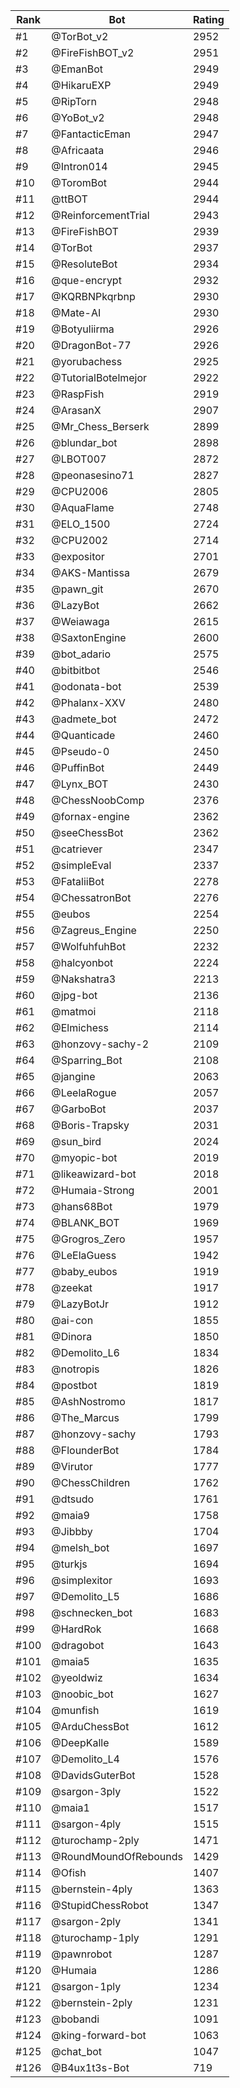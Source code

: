 Rank|Bot|Rating
---|---|---
#1|@TorBot_v2|2952
#2|@FireFishBOT_v2|2951
#3|@EmanBot|2949
#4|@HikaruEXP|2949
#5|@RipTorn|2948
#6|@YoBot_v2|2948
#7|@FantacticEman|2947
#8|@Africaata|2946
#9|@Intron014|2945
#10|@ToromBot|2944
#11|@ttBOT|2944
#12|@ReinforcementTrial|2943
#13|@FireFishBOT|2939
#14|@TorBot|2937
#15|@ResoluteBot|2934
#16|@que-encrypt|2932
#17|@KQRBNPkqrbnp|2930
#18|@Mate-AI|2930
#19|@Botyuliirma|2926
#20|@DragonBot-77|2926
#21|@yorubachess|2925
#22|@TutorialBotelmejor|2922
#23|@RaspFish|2919
#24|@ArasanX|2907
#25|@Mr_Chess_Berserk|2899
#26|@blundar_bot|2898
#27|@LBOT007|2872
#28|@peonasesino71|2827
#29|@CPU2006|2805
#30|@AquaFlame|2748
#31|@ELO_1500|2724
#32|@CPU2002|2714
#33|@expositor|2701
#34|@AKS-Mantissa|2679
#35|@pawn_git|2670
#36|@LazyBot|2662
#37|@Weiawaga|2615
#38|@SaxtonEngine|2600
#39|@bot_adario|2575
#40|@bitbitbot|2546
#41|@odonata-bot|2539
#42|@Phalanx-XXV|2480
#43|@admete_bot|2472
#44|@Quanticade|2460
#45|@Pseudo-0|2450
#46|@PuffinBot|2449
#47|@Lynx_BOT|2430
#48|@ChessNoobComp|2376
#49|@fornax-engine|2362
#50|@seeChessBot|2362
#51|@catriever|2347
#52|@simpleEval|2337
#53|@FataliiBot|2278
#54|@ChessatronBot|2276
#55|@eubos|2254
#56|@Zagreus_Engine|2250
#57|@WolfuhfuhBot|2232
#58|@halcyonbot|2224
#59|@Nakshatra3|2213
#60|@jpg-bot|2136
#61|@matmoi|2118
#62|@Elmichess|2114
#63|@honzovy-sachy-2|2109
#64|@Sparring_Bot|2108
#65|@jangine|2063
#66|@LeelaRogue|2057
#67|@GarboBot|2037
#68|@Boris-Trapsky|2031
#69|@sun_bird|2024
#70|@myopic-bot|2019
#71|@likeawizard-bot|2018
#72|@Humaia-Strong|2001
#73|@hans68Bot|1979
#74|@BLANK_BOT|1969
#75|@Grogros_Zero|1957
#76|@LeElaGuess|1942
#77|@baby_eubos|1919
#78|@zeekat|1917
#79|@LazyBotJr|1912
#80|@ai-con|1855
#81|@Dinora|1850
#82|@Demolito_L6|1834
#83|@notropis|1826
#84|@postbot|1819
#85|@AshNostromo|1817
#86|@The_Marcus|1799
#87|@honzovy-sachy|1793
#88|@FlounderBot|1784
#89|@Virutor|1777
#90|@ChessChildren|1762
#91|@dtsudo|1761
#92|@maia9|1758
#93|@Jibbby|1704
#94|@melsh_bot|1697
#95|@turkjs|1694
#96|@simplexitor|1693
#97|@Demolito_L5|1686
#98|@schnecken_bot|1683
#99|@HardRok|1668
#100|@dragobot|1643
#101|@maia5|1635
#102|@yeoldwiz|1634
#103|@noobic_bot|1627
#104|@munfish|1619
#105|@ArduChessBot|1612
#106|@DeepKalle|1589
#107|@Demolito_L4|1576
#108|@DavidsGuterBot|1528
#109|@sargon-3ply|1522
#110|@maia1|1517
#111|@sargon-4ply|1515
#112|@turochamp-2ply|1471
#113|@RoundMoundOfRebounds|1429
#114|@Ofish|1407
#115|@bernstein-4ply|1363
#116|@StupidChessRobot|1347
#117|@sargon-2ply|1341
#118|@turochamp-1ply|1291
#119|@pawnrobot|1287
#120|@Humaia|1286
#121|@sargon-1ply|1234
#122|@bernstein-2ply|1231
#123|@bobandi|1091
#124|@king-forward-bot|1063
#125|@chat_bot|1047
#126|@B4ux1t3s-Bot|719
